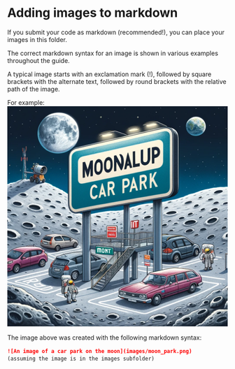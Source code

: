 # Adding images to markdown

If you submit your code as markdown (recommended!), you can place your images in this folder.

The correct markdown syntax for an image is shown in various examples throughout the guide.

A typical image starts with an exclamation mark (!), followed by square brackets with the alternate text, followed by round brackets with the relative path of the image.

For example:
![An image of a car park on the moon](moon_park.png)

The image above was created with the following markdown syntax:

```markdown
![An image of a car park on the moon](images/moon_park.png)
(assuming the image is in the images subfolder)
```
